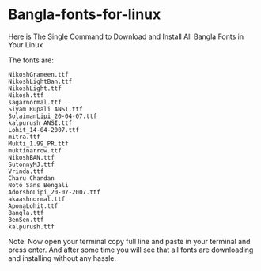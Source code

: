 # Bangla-fonts-for-linux
Here is  The Single Command to Download and Install All Bangla Fonts in Your Linux

The fonts are:

    NikoshGrameen.ttf
    NikoshLightBan.ttf
    NikoshLight.ttf
    Nikosh.ttf
    sagarnormal.ttf
    Siyam Rupali ANSI.ttf
    SolaimanLipi_20-04-07.ttf
    kalpurush_ANSI.ttf
    Lohit_14-04-2007.ttf
    mitra.ttf
    Mukti_1.99_PR.ttf
    muktinarrow.ttf
    NikoshBAN.ttf
    SutonnyMJ.ttf
    Vrinda.ttf
    Charu Chandan
    Noto Sans Bengali
    AdorshoLipi_20-07-2007.ttf
    akaashnormal.ttf
    AponaLohit.ttf
    Bangla.ttf
    BenSen.ttf
    kalpurush.ttf
    
    
Note: Now open your terminal copy full line and paste in your terminal and press enter. And after some time you will see that all fonts are downloading and installing without any hassle.
